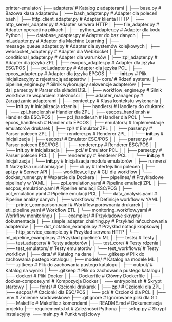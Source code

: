 printer-emulator/
├── adapters/                          # Katalog z adapterami
│   ├── base.py                        # Bazowa klasa adapterów
│   ├── bash_adapter.py                # Adapter dla poleceń bash
│   ├── http_client_adapter.py         # Adapter klienta HTTP
│   ├── http_server_adapter.py         # Adapter serwera HTTP
│   ├── file_adapter.py                # Adapter operacji na plikach
│   ├── python_adapter.py              # Adapter dla kodu Python
│   ├── database_adapter.py            # Adapter do baz danych
│   ├── ml_adapter.py                  # Adapter dla Machine Learning
│   ├── message_queue_adapter.py       # Adapter dla systemów kolejkowych
│   ├── websocket_adapter.py           # Adapter dla WebSocket
│   ├── conditional_adapter.py         # Adapter dla warunków
│   ├── zpl_adapter.py                 # Adapter dla języka ZPL
│   ├── escpos_adapter.py              # Adapter dla języka ESC/POS
│   ├── pcl_adapter.py                 # Adapter dla języka PCL
│   ├── epcos_adapter.py               # Adapter dla języka EPCOS
│   └── __init__.py                    # Plik inicjalizacyjny z rejestracją adapterów
│
├── core/                              # Rdzeń systemu
│   ├── pipeline_engine.py             # Silnik wykonujący sekwencje adapterów
│   ├── dsl_parser.py                  # Parser dla składni DSL
│   ├── workflow_engine.py             # Silnik workflow ze wsparciem zależności
│   ├── adapter_manager.py             # Zarządzanie adapterami
│   ├── context.py                     # Klasa kontekstu wykonania
│   └── __init__.py                    # Inicjalizacja rdzenia
│
├── handlers/                          # Handlery do drukarek
│   ├── zpl_handler.sh                 # Handler dla ZPL
│   ├── escpos_handler.sh              # Handler dla ESC/POS
│   ├── pcl_handler.sh                 # Handler dla PCL
│   └── epcos_handler.sh               # Handler dla EPCOS
│
├── emulators/                         # Implementacje emulatorów drukarek
│   ├── zpl/                           # Emulator ZPL
│   │   ├── parser.py                  # Parser poleceń ZPL
│   │   ├── renderer.py                # Renderer ZPL
│   │   └── __init__.py                # Inicjalizacja
│   ├── escpos/                        # Emulator ESC/POS
│   │   ├── parser.py                  # Parser poleceń ESC/POS
│   │   ├── renderer.py                # Renderer ESC/POS
│   │   └── __init__.py                # Inicjalizacja
│   ├── pcl/                           # Emulator PCL
│   │   ├── parser.py                  # Parser poleceń PCL
│   │   ├── renderer.py                # Renderer PCL
│   │   └── __init__.py                # Inicjalizacja
│   └── __init__.py                    # Inicjalizacja modułu emulatorów
│
├── runners/                           # Narzędzia uruchamiające
│   ├── cli.py                         # Interfejs linii poleceń
│   ├── api.py                         # Serwer API
│   ├── workflow_cli.py                # CLI dla workflow
│   └── docker_runner.py               # Wsparcie dla Dockera
│
├── pipelines/                         # Przykładowe pipeline'y w YAML
│   ├── zpl_emulation.yaml             # Pipeline emulacji ZPL
│   ├── escpos_emulation.yaml          # Pipeline emulacji ESC/POS
│   ├── pcl_emulation.yaml             # Pipeline emulacji PCL
│   └── data_analysis.yaml             # Pipeline analizy danych
│
├── workflows/                         # Definicje workflow w YAML
│   ├── printer_comparison.yaml        # Workflow porównania drukarek
│   ├── etl_pipeline.yaml              # Workflow ETL
│   └── monitoring_workflow.yaml       # Workflow monitoringu
│
├── examples/                          # Przykładowe skrypty i dokumentacja
│   ├── simple_adapter_chaining.py     # Przykład łańcuchowania adapterów
│   ├── dot_notation_example.py        # Przykład notacji kropkowej
│   ├── http_service_example.py        # Przykład serwera HTTP
│   └── ml_pipeline_example.py         # Przykład pipeline'u ML
│
├── tests/                             # Testy
│   ├── test_adapters/                 # Testy adapterów
│   ├── test_core/                     # Testy rdzenia
│   ├── test_emulators/                # Testy emulatorów
│   └── test_workflows/                # Testy workflow
│
├── data/                              # Katalog na dane
│   └── .gitkeep                       # Plik do zachowania pustego katalogu
│
├── models/                            # Katalog na modele ML
│   └── .gitkeep                       # Plik do zachowania pustego katalogu
│
├── output/                            # Katalog na wyniki
│   └── .gitkeep                       # Plik do zachowania pustego katalogu
│
├── docker/                            # Pliki Docker
│   ├── Dockerfile                     # Główny Dockerfile
│   ├── docker-compose.yml             # Kompozycja Docker
│   └── entrypoint.sh                  # Skrypt startowy
│
├── fonts/                             # Czcionki drukarek
│   ├── zpl/                           # Czcionki dla ZPL
│   ├── escpos/                        # Czcionki dla ESC/POS
│   └── pcl/                           # Czcionki dla PCL
│
├── .env                               # Zmienne środowiskowe
├── .gitignore                         # Ignorowane pliki dla Git
├── Makefile                           # Makefile z komendami
├── README.md                          # Dokumentacja projektu
├── requirements.txt                   # Zależności Pythona
├── setup.py                           # Skrypt instalacyjny
└── main.py                            # Punkt wejściowy